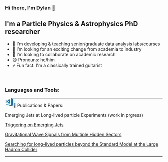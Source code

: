### Hi there, I'm Dylan 👋


## I'm a Particle Physics & Astrophysics PhD researcher

- 🔭 I'm developing & teaching senior/graduate data analysis labs/courses
- 🌱 I’m looking for an exciting change from academia to industry
- 👯 I’m looking to collaborate on academic research
- 😄 Pronouns: he/him
- ⚡ Fun fact: I'm a classically trained guitarist

<br />

### Languages and Tools:

<img align="left" alt="Visual Studio Code" width="26px" src="https://raw.githubusercontent.com/github/explore/80688e429a7d4ef2fca1e82350fe8e3517d3494d/topics/visual-studio-code/visual-studio-code.png" />

---
:closed_book: Publications & Papers:

Emerging Jets at Long-lived particle Experiments (work in prgress)

[Triggering on Emerging Jets](https://arxiv.org/abs/2103.08620)

[Gravitational Wave Signals from Multiple Hidden Sectors](https://arxiv.org/abs/1910.02083)

[Searching for long-lived particles beyond the Standard Model at the Large Hadron Collider](https://arxiv.org/abs/1903.04497)


---


<!--
**DLinthorne/Dlinthorne** is a ✨ _special_ ✨ repository because its `README.md` (this file) appears on your GitHub profile.

Here are some ideas to get you started:

- 🔭 I’m currently working on ...
- 🌱 I’m currently learning ...
- 👯 I’m looking to collaborate on ...
- 🤔 I’m looking for help with ...
- 💬 Ask me about ...
- 📫 How to reach me: ...
- 😄 Pronouns: ...
- ⚡ Fun fact: ...
[![Top Langs](https://github-readme-stats.vercel.app/api/top-langs/?username=DLinthorne)](https://github.com/anuraghazra/github-readme-stats)

-->
